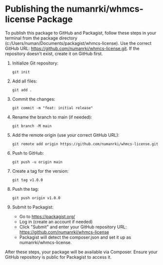 # Publishing the numanrki/whmcs-license Package

To publish this package to GitHub and Packagist, follow these steps in your terminal from the package directory (c:/Users/numan/Documents/packagist/whmcs-license). Use the correct GitHub URL: https://github.com/numanrki/whmcs-license.git. If the repository doesn't exist, create it on GitHub first.

1. Initialize Git repository:
   ```
   git init
   ```

2. Add all files:
   ```
   git add .
   ```

3. Commit the changes:
   ```
   git commit -m "feat: initial release"
   ```

4. Rename the branch to main (if needed):
   ```
   git branch -M main
   ```

5. Add the remote origin (use your correct GitHub URL):
   ```
   git remote add origin https://github.com/numanrki/whmcs-license.git
   ```

6. Push to GitHub:
   ```
   git push -u origin main
   ```

7. Create a tag for the version:
   ```
   git tag v1.0.0
   ```

8. Push the tag:
   ```
   git push origin v1.0.0
   ```

9. Submit to Packagist:
   - Go to https://packagist.org/
   - Log in (create an account if needed)
   - Click "Submit" and enter your GitHub repository URL: https://github.com/numanrki/whmcs-license
   - Packagist will detect the composer.json and set it up as numanrki/whmcs-license.

After these steps, your package will be available via Composer. Ensure your GitHub repository is public for Packagist to access it.